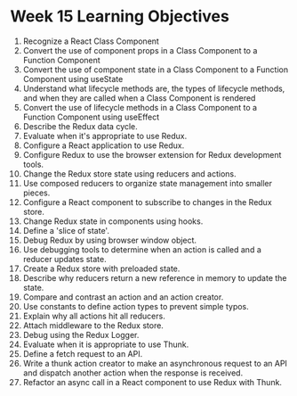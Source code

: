# Week 15 Learning Objectives

1. Recognize a React Class Component
2. Convert the use of component props in a Class Component to a Function Component
3. Convert the use of component state in a Class Component to a Function Component using useState
4. Understand what lifecycle methods are, the types of lifecycle methods, and when they are called when a Class Component is rendered
5. Convert the use of lifecycle methods in a Class Component to a Function Component using useEffect
6. Describe the Redux data cycle.
7. Evaluate when it's appropriate to use Redux.
8. Configure a React application to use Redux.
9. Configure Redux to use the browser extension for Redux development tools.
10. Change the Redux store state using reducers and actions.
11. Use composed reducers to organize state management into smaller pieces.
12. Configure a React component to subscribe to changes in the Redux store.
13. Change Redux state in components using hooks.
14. Define a 'slice of state'.
15. Debug Redux by using browser window object.
16. Use debugging tools to determine when an action is called and a reducer updates state.
17. Create a Redux store with preloaded state.
18. Describe why reducers return a new reference in memory to update the state.
19. Compare and contrast an action and an action creator.
20. Use constants to define action types to prevent simple typos.
21. Explain why all actions hit all reducers.
22. Attach middleware to the Redux store.
23. Debug using the Redux Logger.
24. Evaluate when it is appropriate to use Thunk.
25. Define a fetch request to an API.
26. Write a thunk action creator to make an asynchronous request to an API and dispatch another action when the response is received.
27. Refactor an async call in a React component to use Redux with Thunk.
